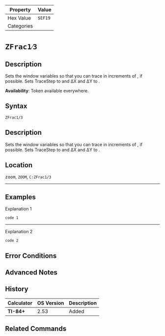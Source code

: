 | Property      | Value |
|---------------|-------|
| Hex Value     | `$EF19`|
| Categories    | <ul></ul> |

# `ZFrac1⁄3`

## Description
Sets the window variables so that you can trace in increments of , if possible. Sets TraceStep to  and ΔX and ΔY to .


<b>Availability</b>: Token available everywhere.

## Syntax
`ZFrac1/3`

## Description
Sets the window variables so that you can trace in increments of , if possible. Sets TraceStep to  and ΔX and ΔY to .

## Location
<kbd>zoom</kbd>, `ZOOM`, `C:ZFrac1/3`
<hr>

## Examples

Explanation 1
```ti-basic
code 1
```
---
Explanation 2
```ti-basic
code 2
```

## Error Conditions


## Advanced Notes


## History
| Calculator | OS Version | Description |
|------------|------------|-------------|
| <b>TI-84+</b> | 2.53 | Added

## Related Commands

    